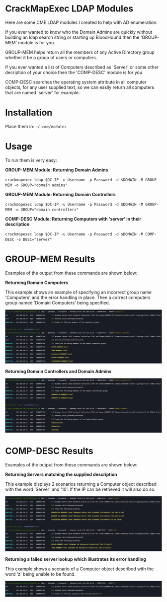 # CrackMapExec LDAP Modules
Here are some CME LDAP modules I created to help with AD enumeration. 

If you ever wanted to know who the Domain Admins are quickly without building an ldap search string or starting up BloodHound then the 'GROUP-MEM' module is for you. 

GROUP-MEM helps return all the members of any Active Directory group whether it be a group of users or computers. 

If you ever wanted a list of Computers described as 'Server' or some other decription of your choice then the 'COMP-DESC' module is for you. 

COMP-DESC searches the operating system attribute in all computer objects, for any user supplied text, so we can easily return all computers that are named 'server' for example. 

# Installation

Place them in: `~/.cme/modules`

# Usage

To run them is very easy:

**GROUP-MEM Module: Returning Domain Admins**

`crackmapexec ldap $DC-IP -u Username -p Password -d $DOMAIN -M GROUP-MEM -o GROUP="domain admins"`

**GROUP-MEM Module:  Returning Domain Controllers**

`crackmapexec ldap $DC-IP -u Username -p Password -d $DOMAIN -M GROUP-MEM -o GROUP="domain controllers"`

**COMP-DESC Module: Returning Computers with 'server' in their description**

`crackmapexec ldap $DC-IP -u Username -p Password -d $DOMAIN -M COMP-DESC -o DESC="server"`

# GROUP-MEM Results

Examples of the output from these commands are shown below:

**Returning Domain Computers**

This example shows an example of specifying an incorrect group name 'Computers' and the error handling in place. 
Then a correct computers group named 'Domain Computers' being specified.

<img alt="da" src="/images/COMPUTERS.jpg"/>

**Returning Domain Controllers and Domain Admins**

<img alt="da" src="/images/DCDA.jpg"/>


# COMP-DESC Results 

Examples of the output from these commands are shown below:

**Returning Servers matching the supplied description**

This example displays 2 scenarios returning a Computer object described with the word 'Server' and '10'. 
If the IP can be retrieved it will also do so.

<img alt="da" src="/images/COMP-DESC.jpg"/>

**Returning a failed server lookup which illustrates its error handling**

This example shows a scenario of a Computer object described with the word 'z' being unable to be found. 

<img alt="da" src="/images/COMP-DESC-FAIL.jpg"/>
